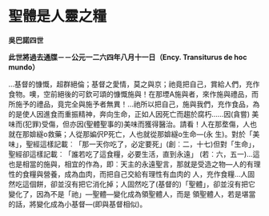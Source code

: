 # 聖體是人靈之糧


**吳巴諾四世**

**此世將過去通牒－－公元一二六四年八月十一日（Ency. Transiturus de hoc mundo）**





…基督的慷慨，超群絕倫；基督之愛情，莫之與京；祂竟把自己，賞給人們，充作食物。噢，空前絕後的可欽可頌的慷慨施與！在那堙A施與者，來作施與禮品，而
所施予的禮品，竟完全與施予者無異！…祂所以把自己，施與我們，充作食品，為的是使人因進食而重振精神，奔向生命，正如人因死亡而趨於腐朽……因(貪嘗)
美味而(犯罪)受傷，但亦因(聖體聖事的)美味而獲得醫治。請看！人在那堥傷，人也就在那媕繸o救藥；人從那媥伬P死亡，人也就從那媕繸o生命—(永
生)。對於「美味」，聖經這樣記載︰「那一天你吃了，必定要死」(創︰二，十七)但對「生命」，聖經卻這樣記載︰「誰若吃了這食糧，必要生活，直到永遠」
(若︰六，五一)…這也是相當的施與，相宜的作為，即︰天主的永遠聖言，那就是受造之物—人的有理性的食糧與營養，成為血肉，而把自己交給有理性有血肉的
人，充作食糧…人固然吃這個餅，卻並沒有把它消化掉；人固然吃了(基督的)「聖體」，卻並沒有把它變化了，因為不是「祂」—聖體—變化成為領聖體人，而是
領聖體人，若是堪當的話，將變化成為小基督—(即與基督相似)。

